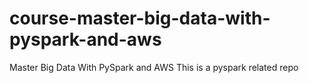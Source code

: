 # course-master-big-data-with-pyspark-and-aws
Master Big Data With PySpark and AWS
This is a pyspark related repo
